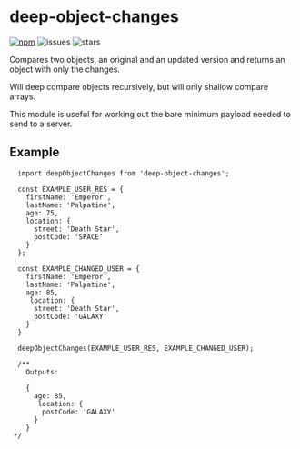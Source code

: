 # deep-object-changes
[![npm](https://nodei.co/npm/deep-object-changes.png?compact=true)](https://www.npmjs.com/package/deep-object-changes) ![issues](https://img.shields.io/github/issues/alexgurr/deep-object-changes.svg) ![stars](https://img.shields.io/github/stars/alexgurr/deep-object-changes.svg)

Compares two objects, an original and an updated version and returns an object with only the changes.

Will deep compare objects recursively, but will only shallow compare arrays.

This module is useful for working out the bare minimum payload needed to send to a server.

## Example

```
  import deepObjectChanges from 'deep-object-changes';
  
  const EXAMPLE_USER_RES = {
    firstName: 'Emperor',
    lastName: 'Palpatine',
    age: 75,
    location: {
      street: 'Death Star',
      postCode: 'SPACE'
    }
  };
  
  const EXAMPLE_CHANGED_USER = {
    firstName: 'Emperor',
    lastName: 'Palpatine',
    age: 85,
     location: {
      street: 'Death Star',
      postCode: 'GALAXY'
    }
  }
  
  deepObjectChanges(EXAMPLE_USER_RES, EXAMPLE_CHANGED_USER);
  
  /**
    Outputs: 
    
    {
      age: 85,
       location: {
        postCode: 'GALAXY'
      }
    }
 */
  
```
